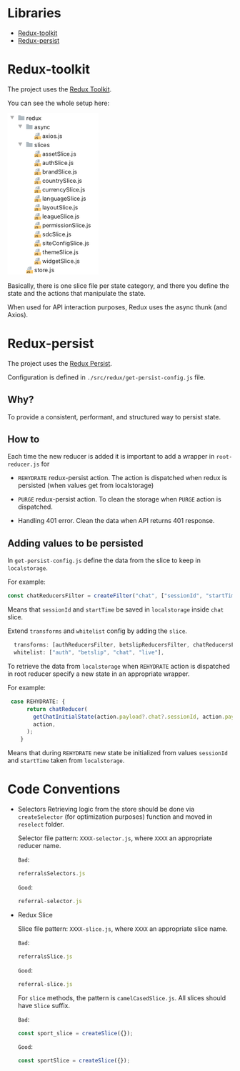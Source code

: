 # Libraries

- [Redux-toolkit](./development-redux.md#redux-toolkit)
- [Redux-persist](./development-redux.md#redux-persist)

# Redux-toolkit

The project uses the [Redux Toolkit](https://redux-toolkit.js.org/introduction/quick-start).

You can see the whole setup here:

![documentation/images/screenshot_redux_folder.png](documentation/images/screenshot_redux_folder.png)

Basically, there is one slice file per state category, and there you define the state and the actions that manipulate
the state.

When used for API interaction purposes, Redux uses the async thunk (and Axios).

# Redux-persist

The project uses the [Redux Persist](https://github.com/rt2zz/redux-persist).

Configuration is defined in `./src/redux/get-persist-config.js` file.

## Why?

To provide a consistent, performant, and structured way to persist state.

## How to

Each time the new reducer is added it is important to add a wrapper in `root-reducer.js` for

- `REHYDRATE` redux-persist action.
The action is dispatched when redux is persisted (when values get from localstorage)

- `PURGE` redux-persist action.
To clean the storage when `PURGE` action is dispatched.

- Handling 401 error.
Clean the data when API returns 401 response.

## Adding values to be persisted

In `get-persist-config.js` define the data from the slice to keep in `localstorage`.

For example:

```javascript
const chatReducersFilter = createFilter("chat", ["sessionId", "startTime"]);
```

Means that `sessionId` and `startTime` be saved in `localstorage` inside `chat` slice.

Extend `transforms` and `whitelist` config by adding the `slice`.

```javascript
  transforms: [authReducersFilter, betslipReducersFilter, chatReducersFilter, liveReducersFilter],
  whitelist: ["auth", "betslip", "chat", "live"],
```

To retrieve the data from `localstorage` when `REHYDRATE` action is dispatched in root reducer specify a new state in an
appropriate wrapper.

For example:

```javascript
 case REHYDRATE: {
      return chatReducer(
        getChatInitialState(action.payload?.chat?.sessionId, action.payload?.chat?.startTime),
        action,
      );
    }
```

Means that during `REHYDRATE` new state be initialized from values `sessionId` and `startTime` taken from
`localstorage`.

# Code Conventions

- Selectors Retrieving logic from the store should be done via `createSelector` (for optimization purposes) function and
  moved in `reselect` folder.
  
  Selector file pattern: `XXXX-selector.js`, where `XXXX` an appropriate reducer name.

  `Bad`:

  ```javascript
  referralsSelectors.js 
  ```

  `Good`:

  ```javascript
  referral-selector.js
  ```

- Redux Slice

  Slice file pattern: `XXXX-slice.js`, where `XXXX` an appropriate slice name.

  `Bad`:

  ```javascript
  referralsSlice.js 
  ```

  `Good`:

  ```javascript
  referral-slice.js
  ```

  For `slice` methods, the pattern is `camelCasedSlice.js`. All slices should have `Slice` suffix.

  `Bad`:

  ```javascript
  const sport_slice = createSlice({});
  ```

  `Good`:

  ```javascript
  const sportSlice = createSlice({});
  ```
